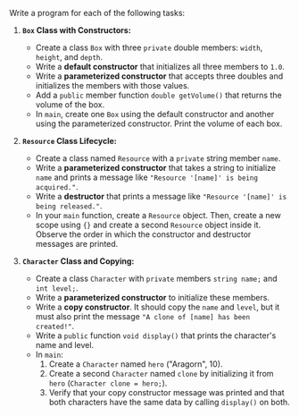 Write a program for each of the following tasks:

1.  **`Box` Class with Constructors:**

    - Create a class `Box` with three `private` double members: `width`, `height`, and `depth`.
    - Write a **default constructor** that initializes all three members to `1.0`.
    - Write a **parameterized constructor** that accepts three doubles and initializes the members with those values.
    - Add a `public` member function `double getVolume()` that returns the volume of the box.
    - In `main`, create one `Box` using the default constructor and another using the parameterized constructor. Print the volume of each box.

2.  **`Resource` Class Lifecycle:**

    - Create a class named `Resource` with a `private` string member `name`.
    - Write a **parameterized constructor** that takes a string to initialize `name` and prints a message like `"Resource '[name]' is being acquired."`.
    - Write a **destructor** that prints a message like `"Resource '[name]' is being released."`.
    - In your `main` function, create a `Resource` object. Then, create a new scope using `{}` and create a second `Resource` object inside it. Observe the order in which the constructor and destructor messages are printed.

3.  **`Character` Class and Copying:**
    - Create a class `Character` with `private` members `string name;` and `int level;`.
    - Write a **parameterized constructor** to initialize these members.
    - Write a **copy constructor**. It should copy the `name` and `level`, but it must also print the message `"A clone of [name] has been created!"`.
    - Write a `public` function `void display()` that prints the character's name and level.
    - In `main`:
      1.  Create a `Character` named `hero` ("Aragorn", 10).
      2.  Create a second `Character` named `clone` by initializing it from `hero` (`Character clone = hero;`).
      3.  Verify that your copy constructor message was printed and that both characters have the same data by calling `display()` on both.
